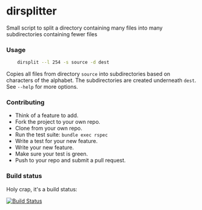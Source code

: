 dirsplitter
===========

Small script to split a directory containing many files into many subdirectories containing fewer files


### Usage

```bash
    dirsplit --l 254 -s source -d dest
```

Copies all files from directory `source` into subdirectories based on characters of the alphabet. The subdirectories are created underneath `dest`. See `--help` for more options.


### Contributing

* Think of a feature to add.
* Fork the project to your own repo.
* Clone from your own repo.
* Run the test suite: `bundle exec rspec`
* Write a test for your new feature.
* Write your new feature.
* Make sure your test is green.
* Push to your repo and submit a pull request.

### Build status

Holy crap, it's a build status:

[![Build Status](https://travis-ci.org/psy-q/dirsplitter.png?branch=master)](https://travis-ci.org/psy-q/dirsplitter)
